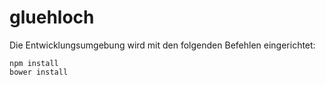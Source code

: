 # gluehloch

Die Entwicklungsumgebung wird mit den folgenden Befehlen eingerichtet:

    npm install
    bower install


